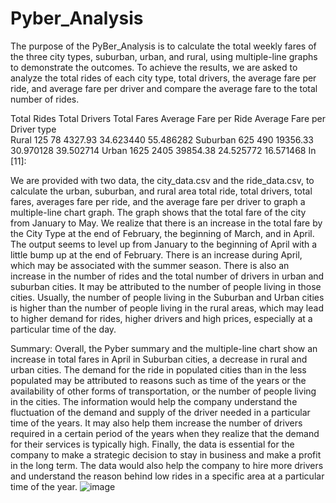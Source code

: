 # Pyber_Analysis
The purpose of the PyBer_Analysis is to calculate the total weekly fares of the three city types, suburban, urban, and rural, using multiple-line graphs to demonstrate the outcomes. To achieve the results, we are asked to analyze the total rides of each city type, total drivers, the average fare per ride, and average fare per driver and compare the average fare to the total number of rides.

     

Total Rides	Total Drivers	Total Fares	Average Fare per Ride	Average Fare per Driver
type					
Rural	125	78	4327.93	34.623440	55.486282
Suburban	625	490	19356.33	30.970128	39.502714
Urban	1625	2405	39854.38	24.525772	16.571468
In [11]:



We are provided with two data, the city_data.csv and the ride_data.csv, to calculate the urban, suburban, and rural area total ride, total drivers, total fares, averages fare per ride, and the average fare per driver to graph a multiple-line chart graph. The graph shows that the total fare of the city from January to May. We realize that there is an increase in the total fare by the City Type at the end of February, the beginning of March, and in April. The output seems to level up from January to the beginning of April with a little bump up at the end of February. There is an increase during April, which may be associated with the summer season. There is also an increase in the number of rides and the total number of drivers in urban and suburban cities. It may be attributed to the number of people living in those cities. Usually, the number of people living in the Suburban and Urban cities is higher than the number of people living in the rural areas, which may lead to higher demand for rides, higher drivers and high prices, especially at a particular time of the day.

 



Summary: Overall, the Pyber summary and the multiple-line chart show an increase in total fares in April in Suburban cities, a decrease in rural and urban cities. The demand for the ride in populated cities than in the less populated may be attributed to reasons such as time of the years or the availability of other forms of transportation, or the number of people living in the cities. The information would help the company understand the fluctuation of the demand and supply of the driver needed in a particular time of the years. It may also help them increase the number of drivers required in a certain period of the years when they realize that the demand for their services is typically high.  Finally, the data is essential for the company to make a strategic decision to stay in business and make a profit in the long term. The data would also help the company to hire more drivers and understand the reason behind low rides in a specific area at a particular time of the year.
![image](https://user-images.githubusercontent.com/85549219/126841837-ea6b2cb5-2ddf-44a0-899e-06f737995a42.png)
